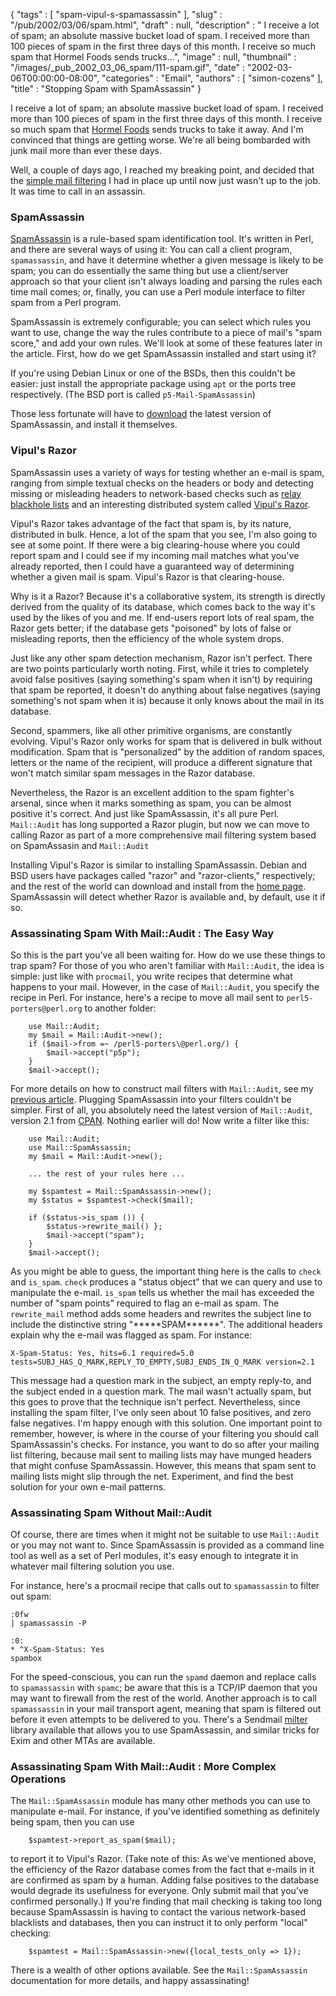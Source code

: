 {
   "tags" : [
      "spam-vipul-s-spamassassin"
   ],
   "slug" : "/pub/2002/03/06/spam.html",
   "draft" : null,
   "description" : " I receive a lot of spam; an absolute massive bucket load of spam. I received more than 100 pieces of spam in the first three days of this month. I receive so much spam that Hormel Foods sends trucks...",
   "image" : null,
   "thumbnail" : "/images/_pub_2002_03_06_spam/111-spam.gif",
   "date" : "2002-03-06T00:00:00-08:00",
   "categories" : "Email",
   "authors" : [
      "simon-cozens"
   ],
   "title" : "Stopping Spam with SpamAssassin"
}



I receive a lot of spam; an absolute massive bucket load of spam. I received more than 100 pieces of spam in the first three days of this month. I receive so much spam that [Hormel Foods](http://www.spam.com/) sends trucks to take it away. And I'm convinced that things are getting worse. We're all being bombarded with junk mail more than ever these days.

Well, a couple of days ago, I reached my breaking point, and decided that the [simple mail filtering](/pub/a/2001/07/17/mailfiltering.html) I had in place up until now just wasn't up to the job. It was time to call in an assassin.

### SpamAssassin

[SpamAssassin](http://www.spamassassin.org) is a rule-based spam identification tool. It's written in Perl, and there are several ways of using it: You can call a client program, `spamassassin`, and have it determine whether a given message is likely to be spam; you can do essentially the same thing but use a client/server approach so that your client isn't always loading and parsing the rules each time mail comes; or, finally, you can use a Perl module interface to filter spam from a Perl program.

SpamAssassin is extremely configurable; you can select which rules you want to use, change the way the rules contribute to a piece of mail's "spam score," and add your own rules. We'll look at some of these features later in the article. First, how do we get SpamAssassin installed and start using it?

If you're using Debian Linux or one of the BSDs, then this couldn't be easier: just install the appropriate package using `apt` or the ports tree respectively. (The BSD port is called `p5-Mail-SpamAssassin`)

Those less fortunate will have to [download](http://www.spamassassin.org/released/Mail-SpamAssassin-2.11.tar.gz) the latest version of SpamAssassin, and install it themselves.

### Vipul's Razor

SpamAssassin uses a variety of ways for testing whether an e-mail is spam, ranging from simple textual checks on the headers or body and detecting missing or misleading headers to network-based checks such as [relay blackhole lists](http://www.orbz.org) and an interesting distributed system called [Vipul's Razor](http://razor.sourceforge.net/).

Vipul's Razor takes advantage of the fact that spam is, by its nature, distributed in bulk. Hence, a lot of the spam that you see, I'm also going to see at some point. If there were a big clearing-house where you could report spam and I could see if my incoming mail matches what you've already reported, then I could have a guaranteed way of determining whether a given mail is spam. Vipul's Razor is that clearing-house.

Why is it a Razor? Because it's a collaborative system, its strength is directly derived from the quality of its database, which comes back to the way it's used by the likes of you and me. If end-users report lots of real spam, the Razor gets better; if the database gets "poisoned" by lots of false or misleading reports, then the efficiency of the whole system drops.

Just like any other spam detection mechanism, Razor isn't perfect. There are two points particularly worth noting. First, while it tries to completely avoid false positives (saying something's spam when it isn't) by requiring that spam be reported, it doesn't do anything about false negatives (saying something's not spam when it is) because it only knows about the mail in its database.

Second, spammers, like all other primitive organisms, are constantly evolving. Vipul's Razor only works for spam that is delivered in bulk without modification. Spam that is "personalized" by the addition of random spaces, letters or the name of the recipient, will produce a different signature that won't match similar spam messages in the Razor database.

Nevertheless, the Razor is an excellent addition to the spam fighter's arsenal, since when it marks something as spam, you can be almost positive it's correct. And just like SpamAssassin, it's all pure Perl. `Mail::Audit` has long supported a Razor plugin, but now we can move to calling Razor as part of a more comprehensive mail filtering system based on SpamAssasin and `Mail::Audit`

Installing Vipul's Razor is similar to installing SpamAssassin. Debian and BSD users have packages called "razor" and "razor-clients," respectively; and the rest of the world can download and install from the [home page](http://razor.sourceforge.net). SpamAssassin will detect whether Razor is available and, by default, use it if so.

### Assassinating Spam With Mail::Audit : The Easy Way

So this is the part you've all been waiting for. How do we use these things to trap spam? For those of you who aren't familiar with `Mail::Audit`, the idea is simple: just like with `procmail`, you write recipes that determine what happens to your mail. However, in the case of `Mail::Audit`, you specify the recipe in Perl. For instance, here's a recipe to move all mail sent to `perl5-porters@perl.org` to another folder:

        use Mail::Audit;
        my $mail = Mail::Audit->new();
        if ($mail->from =~ /perl5-porters\@perl.org/) {
            $mail->accept("p5p");
        }
        $mail->accept();

For more details on how to construct mail filters with `Mail::Audit`, see my [previous article](/pub/a/2001/07/17/mailfiltering.html).
Plugging SpamAssassin into your filters couldn't be simpler. First of all, you absolutely need the latest version of `Mail::Audit`, version 2.1 from [CPAN](http://www.cpan.org/authors/id/S/SI/SIMON/). Nothing earlier will do! Now write a filter like this:

        use Mail::Audit;
        use Mail::SpamAssassin;
        my $mail = Mail::Audit->new();

        ... the rest of your rules here ...

        my $spamtest = Mail::SpamAssassin->new();
        my $status = $spamtest->check($mail);

        if ($status->is_spam ()) {
            $status->rewrite_mail() };
            $mail->accept("spam");
        }
        $mail->accept();

As you might be able to guess, the important thing here is the calls to `check` and `is_spam`. `check` produces a "status object" that we can query and use to manipulate the e-mail. `is_spam` tells us whether the mail has exceeded the number of "spam points" required to flag an e-mail as spam.
The `rewrite_mail` method adds some headers and rewrites the subject line to include the distinctive string "\*\*\*\*\*SPAM\*\*\*\*\*\*". The additional headers explain why the e-mail was flagged as spam. For instance:

    X-Spam-Status: Yes, hits=6.1 required=5.0 
    tests=SUBJ_HAS_Q_MARK,REPLY_TO_EMPTY,SUBJ_ENDS_IN_Q_MARK version=2.1

This message had a question mark in the subject, an empty reply-to, and the subject ended in a question mark. The mail wasn't actually spam, but this goes to prove that the technique isn't perfect. Nevertheless, since installing the spam filter, I've only seen about 10 false positives, and zero false negatives. I'm happy enough with this solution.
One important point to remember, however, is where in the course of your filtering you should call SpamAssassin's checks. For instance, you want to do so after your mailing list filtering, because mail sent to mailing lists may have munged headers that might confuse SpamAssassin. However, this means that spam sent to mailing lists might slip through the net. Experiment, and find the best solution for your own e-mail patterns.

### Assassinating Spam Without Mail::Audit

Of course, there are times when it might not be suitable to use `Mail::Audit` or you may not want to. Since SpamAssassin is provided as a command line tool as well as a set of Perl modules, it's easy enough to integrate it in whatever mail filtering solution you use.

For instance, here's a procmail recipe that calls out to `spamassassin` to filter out spam:

    :0fw
    | spamassassin -P

    :0:
    * ^X-Spam-Status: Yes
    spambox

For the speed-conscious, you can run the `spamd` daemon and replace calls to `spamassassin` with `spamc`; be aware that this is a TCP/IP daemon that you may want to firewall from the rest of the world.
Another approach is to call `spamassassin` in your mail transport agent, meaning that spam is filtered out before it even attempts to be delivered to you. There's a Sendmail [milter](http://savannah.gnu.org/projects/spamass-milt/) library available that allows you to use SpamAssassin, and similar tricks for Exim and other MTAs are available.

### Assassinating Spam With Mail::Audit : More Complex Operations

The `Mail::SpamAssassin` module has many other methods you can use to manipulate e-mail. For instance, if you've identified something as definitely being spam, then you can use

        $spamtest->report_as_spam($mail);

to report it to Vipul's Razor. (Take note of this: As we've mentioned above, the efficiency of the Razor database comes from the fact that e-mails in it are confirmed as spam by a human. Adding false positives to the database would degrade its usefulness for everyone. Only submit mail that you've confirmed personally.)
If you're finding that mail checking is taking too long because SpamAssassin is having to contact the various network-based blacklists and databases, then you can instruct it to only perform "local" checking:

        $spamtest = Mail::SpamAssassin->new({local_tests_only => 1});

There is a wealth of other options available. See the `Mail::SpamAssassin` documentation for more details, and happy assassinating!
